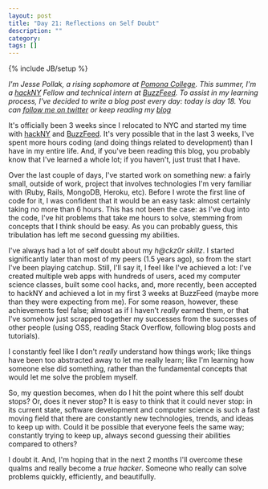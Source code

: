 ```yaml
---
layout: post
title: "Day 21: Reflections on Self Doubt"
description: ""
category: 
tags: []
---
```

{% include JB/setup %}

*I'm Jesse Pollak, a rising sophomore at [Pomona College](http://pomona.edu). This summer, I'm a [hackNY](http://hackny.org) Fellow and technical intern at [BuzzFeed](http://buzzfeed.com). To assist in my learning process, I've decided to write a blog post every day: today is day 18. You can [follow me on twitter](http://twitter.com/jessepollak) or keep reading my [blog](http://jessepollak.me)*

It's officially been 3 weeks since I relocated to NYC and started my time with [hackNY](http://hackny.org) and [BuzzFeed](http://buzzfeed.com). It's very possible that in the last 3 weeks, I've spent more hours coding (and doing things related to development) than I have in my entire life. And, if you've been reading this blog, you probably know that I've learned a whole lot; if you haven't, just trust that I have.

Over the last couple of days, I've started work on something new: a fairly small, outside of work, project that involves technologies I'm very familiar with (Ruby, Rails, MongoDB, Heroku, etc). Before I wrote the first line of code for it, I was confident that it would be an easy task: almost certainly taking no more than 6 hours. This has not been the case: as I've dug into the code, I've hit problems that take me hours to solve, stemming from concepts that I think should be easy. As you can probably guess, this tribulation has left me second guessing my abilities.
 
I've always had a lot of self doubt about my *h@ckz0r skillz*. I started significantly later than most of my peers (1.5 years ago), so from the start I've been playing catchup. Still, I'll say it, I feel like I've achieved a lot: I've created multiple web apps with hundreds of users, aced my computer science classes, built some cool hacks, and, more recently, been accepted to hackNY and achieved a lot in my first 3 weeks at BuzzFeed (maybe more than they were expecting from me). For some reason, however, these achievements feel false; almost as if I haven't *really* earned them, or that I've somehow just scrapped together my successes from the successes of other people (using OSS, reading Stack Overflow, following blog posts and tutorials).

I constantly feel like I don't *really* understand how things work; like things have been too abstracted away to let me really learn; like I'm learning how someone else did something, rather than the fundamental concepts that would let me solve the problem myself.

So, my question becomes, when do I hit the point where this self doubt stops? Or, does it never stop? It is easy to think that it could never stop: in its current state, software development and computer science is such a fast moving field that there are constantly new technologies, trends, and ideas to keep up with. Could it be possible that everyone feels the same way; constantly trying to keep up, always second guessing their abilities compared to others?

I doubt it. And, I'm hoping that in the next 2 months I'll overcome these qualms and really become a *true hacker*. Someone who really can solve problems quickly, efficiently, and beautifully.